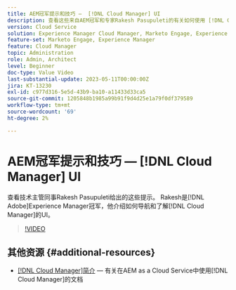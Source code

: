 ```yaml
---
title: AEM冠军提示和技巧 —  [!DNL Cloud Manager] UI
description: 查看这些来自AEM冠军和专家Rakesh Pasupuleti的有关如何使用 [!DNL Cloud Manager]的UI的提示。
version: Cloud Service
solution: Experience Manager Cloud Manager, Marketo Engage, Experience Manager
feature-set: Marketo Engage, Experience Manager
feature: Cloud Manager
topic: Administration
role: Admin, Architect
level: Beginner
doc-type: Value Video
last-substantial-update: 2023-05-11T00:00:00Z
jira: KT-13230
exl-id: c977d316-5e5d-43b9-ba10-a11433d33ca5
source-git-commit: 1205848b1985a99b91f9d4d25e1a79f0df379589
workflow-type: tm+mt
source-wordcount: '69'
ht-degree: 2%

---
```


# AEM冠军提示和技巧 — [!DNL Cloud Manager] UI

查看技术主管同事Rakesh Pasupuleti给出的这些提示。 Rakesh是[!DNL Adobe]Experience Manager冠军，他介绍如何导航和了解[!DNL Cloud Manager]的UI。

>[!VIDEO](https://video.tv.adobe.com/v/3419298?quality=12&learn=on)

## 其他资源 {#additional-resources}

* [ [!DNL Cloud Manager]简介](https://experienceleague.adobe.com/docs/experience-manager-cloud-service/content/onboarding/concepts/cloud-manager-introduction.html) — 有关在AEM as a Cloud Service中使用[!DNL Cloud Manager]的文档
